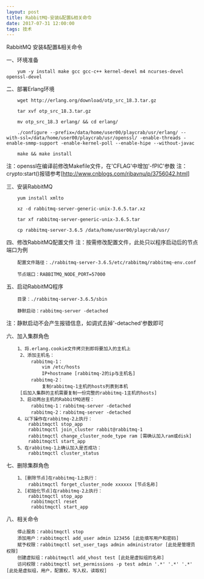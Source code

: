```yaml
---
layout: post
title: RabbitMQ-安装&配置&相关命令
date: 2017-07-31 12:00:00
tags: 技术
---
```

RabbitMQ 安装&配置&相关命令

一、环境准备

```
    yum -y install make gcc gcc-c++ kernel-devel m4 ncurses-devel openssl-devel
```

二、部署Erlang环境

```
    wget http://erlang.org/download/otp_src_18.3.tar.gz
	
    tar xvf otp_src_18.3.tar.gz
	
    mv otp_src_18.3 erlang/ && cd erlang/

    ./configure --prefix=/data/home/user00/playcrab/usr/erlang/ --with-ssl=/data/home/user00/playcrab/usr/openssl/ -enable-threads -enable-smmp-support -enable-kernel-poll --enable-hipe --without-javac
	
    make && make install
```

注：openssl在编译前修改Makefile文件，在'CFLAG'中增加'-fPIC'参数
注：crypto:start()报错参考[http://www.cnblogs.com/ribavnu/p/3756042.html]

三、安装RabbitMQ

```
    yum install xmlto
	
    xz -d rabbitmq-server-generic-unix-3.6.5.tar.xz
	
    tar xf rabbitmq-server-generic-unix-3.6.5.tar
	
    cp rabbitmq-server-3.6.5 /data/home/user00/playcrab/usr/
```

四、修改RabbitMQ配置文件
注：按需修改配置文件，此处只以程序启动后的节点端口为例

```
    配置文件路径：./rabbitmq-server-3.6.5/etc/rabbitmq/rabbitmq-env.conf
	
    节点端口：RABBITMQ_NODE_PORT=57000
```

五、启动RabbitMQ程序

```
    目录：./rabbitmq-server-3.6.5/sbin
	
    静默启动：rabbitmq-server -detached
```

注：静默启动不会产生报错信息，如调式去掉'-detached'参数即可

六、加入集群角色

```
    1、将.erlang.cookie文件拷贝到即将要加入的主机上
	 2、添加主机名：
	     rabbitmq-1：
	         vim /etc/hosts
	         IP+hostname [rabbitmq-2的ip与主机名]
	     rabbitmq-2：
	         复制rabbitmq-1主机的hosts列表到本机
	 [后加入集群的主机需要复制一份完整的rabbitmq-1主机的hosts]
	 3、启动两台主机的RabbitMQ进程：
	     rabbitmq-1：rabbitmq-server -detached
	     rabbitmq-2：rabbitmq-server -detached
    4、以下操作在rabbitmq-2上执行：
        rabbitmqctl stop_app
        rabbitmqctl join_cluster rabbit@rabbitmq-1
        rabbitmqctl change_cluster_node_type ram [需确认加入ram或disk]
        rabbitmqctl start_app
    5、在rabbitmq-1上确认加入是否成功：
        rabbitmqctl cluster_status
```

七、删除集群角色

```
    1、[删除节点]在rabbitmq-1上执行：
        rabbitmqctl forget_cluster_node xxxxxx [节点名称]
    2、[初始化节点]在rabbitmq-2上执行：
        rabbitmqctl stop_app
		 rabbitmqctl reset
		 rabbitmqctl start_app
```

八、相关命令

```
    停止服务：rabbitmqctl stop
    添加用户：rabbitmqctl add_user admin 123456 [此处填写用户和密码]
    赋予权限：rabbitmqctl set_user_tags admin administrator [此处是管理员权限]
    创建虚拟组：rabbitmqctl add_vhost test [此处是虚拟组的名称]
    访问权限：rabbitmqctl set_permissions -p test admin '.*' '.*' '.*' [此处是虚拟组，用户，配置权，写入权，读取权]
```